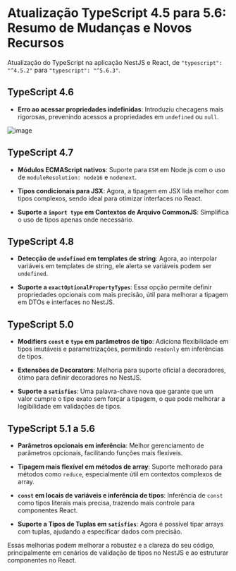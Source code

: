 # Atualização TypeScript 4.5 para 5.6: Resumo de Mudanças e Novos Recursos

  

Atualização do TypeScript na aplicação NestJS e React, de `"typescript": "^4.5.2"` para `"typescript": "^5.6.3"`.

  

## TypeScript 4.6

  

-  **Erro ao acessar propriedades indefinidas**: Introduziu checagens mais rigorosas, prevenindo acessos a propriedades em `undefined` ou `null`.

![image](https://github.com/user-attachments/assets/6db3c7cd-9c36-4a0b-8b40-ca7456c2fed3)


## TypeScript 4.7

  

-  **Módulos ECMAScript nativos**: Suporte para `ESM` em Node.js com o uso de `moduleResolution: node16` e `nodenext`.

-  **Tipos condicionais para JSX**: Agora, a tipagem em JSX lida melhor com tipos complexos, sendo ideal para otimizar interfaces no React.

-  **Suporte a `import type` em Contextos de Arquivo CommonJS**: Simplifica o uso de tipos apenas onde necessário.

  

## TypeScript 4.8

  

-  **Detecção de `undefined` em templates de string**: Agora, ao interpolar variáveis em templates de string, ele alerta se variáveis podem ser `undefined`.

-  **Suporte a `exactOptionalPropertyTypes`**: Essa opção permite definir propriedades opcionais com mais precisão, útil para melhorar a tipagem em DTOs e interfaces no NestJS.

  

## TypeScript 5.0

  

-  **Modifiers `const` e `type` em parâmetros de tipo**: Adiciona flexibilidade em tipos imutáveis e parametrizações, permitindo `readonly` em inferências de tipos.

-  **Extensões de Decorators**: Melhoria para suporte oficial a decoradores, ótimo para definir decoradores no NestJS.

-  **Suporte a `satisfies`**: Uma palavra-chave nova que garante que um valor cumpre o tipo exato sem forçar a tipagem, o que pode melhorar a legibilidade em validações de tipos.

  

## TypeScript 5.1 a 5.6

  

-  **Parâmetros opcionais em inferência**: Melhor gerenciamento de parâmetros opcionais, facilitando funções mais flexíveis.

-  **Tipagem mais flexível em métodos de array**: Suporte melhorado para métodos como `reduce`, especialmente útil em contextos complexos de array.

-  **`const` em locais de variáveis e inferência de tipos**: Inferência de `const` como tipos literais mais precisa, trazendo mais controle para componentes React.

-  **Suporte a Tipos de Tuplas em `satisfies`**: Agora é possível tipar arrays com tuplas, ajudando a especificar dados com precisão.

  

Essas melhorias podem melhorar a robustez e a clareza do seu código, principalmente em cenários de validação de tipos no NestJS e ao estruturar componentes no React.

